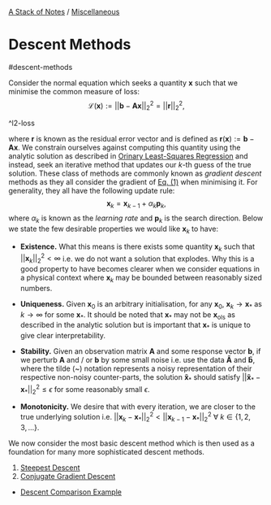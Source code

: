[A Stack of Notes](../../a-stack-of-notes.md) / [Miscellaneous](../miscellaneous.md) 

# Descent Methods

#descent-methods

Consider the normal equation which seeks a quantity $\mathbf{x}$ such that we minimise the common measure of loss:
$$
\begin{equation}
\mathcal{L}(\mathbf{x}) := ||\mathbf{b} - \mathbf{Ax}||_2^2 = ||\mathbf{r}||_2^2,\tag{1}
\end{equation}
$$

^l2-loss

where $\mathbf{r}$ is known as the residual error vector and is defined as $\mathbf{r}(\mathbf{x}) := \mathbf{b} - \mathbf{Ax}$. We constrain ourselves against computing this quantity using the analytic solution as described in [Orinary Least-Squares Regression](linear-regression.md) and instead, seek an iterative method that updates our $k$-th guess of the true solution. These class of methods are commonly known as *gradient descent* methods as they all consider the gradient of [Eq. (1)](#^l2-loss) when minimising it. For generality, they all have the following update rule:
$$\begin{equation}
	\mathbf{x}_k = \mathbf{x}_{k-1} + \alpha_k\mathbf{p}_k, \tag{2}
\end{equation}$$
where $\alpha_k$ is known as the *learning rate* and $\mathbf{p}_k$ is the search direction. Below we state the few desirable properties we would like $\mathbf{x}_k$ to have:

+ **Existence.** What this means is there exists some quantity $\mathbf{x}_k$ such that $||\mathbf{x}_k||_2^2 < \infty$ i.e. we do not want a solution that explodes. Why this is a good property to have becomes clearer when we consider equations in a physical context where $\mathbf{x}_k$ may be bounded between reasonably sized numbers.

+ **Uniqueness.** Given $\mathbf{x}_0$ is an arbitrary initialisation, for any $\mathbf{x}_0$, $\mathbf{x}_k \rightarrow \mathbf{x}_*$ as $k \rightarrow \infty$ for some $\mathbf{x}_*$. It should be noted that $\mathbf{x}_*$ may not be $\mathbf{x}_{\text{ols}}$ as described in the analytic solution but is important that $\mathbf{x}_*$ is unique to give clear interpretability.

+ **Stability.** Given an observation matrix $\mathbf{A}$ and some response vector $\mathbf{b}$, if we perturb $\mathbf{A}$ and / or $\mathbf{b}$ by some small noise i.e. use the data $\mathbf{\tilde{A}}$ and $\mathbf{\tilde{b}}$, where the tilde (~) notation represents a noisy representation of their respective non-noisy counter-parts, the solution $\mathbf{\tilde{x}}_*$ should satisfy $||\mathbf{\tilde{x}}_* - \mathbf{x}_*||_2^2 \le \epsilon$ for some reasonably small $\epsilon$.

+ **Monotonicity.** We desire that with every iteration, we are closer to the true underlying solution i.e. $||\mathbf{x}_k - \mathbf{x}_*||_2^2 < ||\mathbf{x}_{k-1} - \mathbf{x}_*||_2^2\ \forall\ k\in\{1, 2, 3,...\}$.

We now consider the most basic descent method which is then used as a foundation for many more sophisticated descent methods.

1.  [Steepest Descent](steepest-descent.md)
2.  [Conjugate Gradient Descent](conjugate-gradient-descent.md)

+ [Descent Comparison Example](descent-comparison-example.md)

